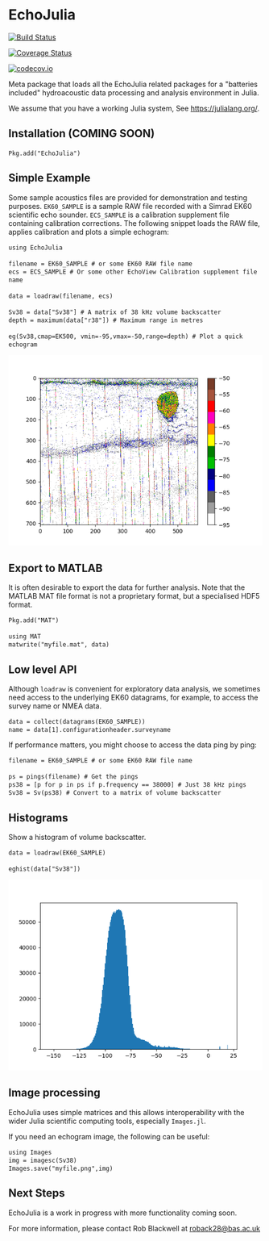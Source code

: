 # EchoJulia

[![Build Status](https://travis-ci.org/EchoJulia/EchoJulia.jl.svg?branch=master)](https://travis-ci.org/EchoJulia/EchoJulia.jl)

[![Coverage Status](https://coveralls.io/repos/EchoJulia/EchoJulia.jl/badge.svg?branch=master&service=github)](https://coveralls.io/github/EchoJulia/EchoJulia.jl?branch=master)

[![codecov.io](http://codecov.io/github/EchoJulia/EchoJulia.jl/coverage.svg?branch=master)](http://codecov.io/github/EchoJulia/EchoJulia.jl?branch=master)


Meta package that loads all the EchoJulia related packages for a
"batteries included" hydroacoustic data processing and analysis
environment in Julia.

We assume that you have a working Julia system, See
https://julialang.org/.

## Installation (COMING SOON)


	Pkg.add("EchoJulia")


## Simple Example

Some sample acoustics files are provided for demonstration and testing purposes. `EK60_SAMPLE` is a sample
RAW file recorded with a Simrad EK60 scientific echo sounder. `ECS_SAMPLE` is a calibration supplement file
containing calibration corrections. The following snippet loads the RAW file, applies calibration and plots
a simple echogram:


	using EchoJulia
	
	filename = EK60_SAMPLE # or some EK60 RAW file name
	ecs = ECS_SAMPLE # Or some other EchoView Calibration supplement file name
	
	data = loadraw(filename, ecs)
	
	Sv38 = data["Sv38"] # A matrix of 38 kHz volume backscatter
	depth = maximum(data["r38"]) # Maximum range in metres
	
	eg(Sv38,cmap=EK500, vmin=-95,vmax=-50,range=depth) # Plot a quick echogram
	

![Echogram](doc/media/images/example.png)

## Export to MATLAB

It is often desirable to export the data for further analysis. Note that the MATLAB MAT
file format is not a proprietary format, but a specialised HDF5 format.


	Pkg.add("MAT")
	
	using MAT
	matwrite("myfile.mat", data)

## Low level API

Although `loadraw` is convenient for exploratory data analysis, we
sometimes need access to the underlying EK60 datagrams, for example,
to access the survey name or NMEA data.


	data = collect(datagrams(EK60_SAMPLE))
	name = data[1].configurationheader.surveyname


If performance matters, you might choose to access the data ping by ping:

	filename = EK60_SAMPLE # or some EK60 RAW file name

	ps = pings(filename) # Get the pings
	ps38 = [p for p in ps if p.frequency == 38000] # Just 38 kHz pings
	Sv38 = Sv(ps38) # Convert to a matrix of volume backscatter

## Histograms

Show a histogram of volume backscatter.

	data = loadraw(EK60_SAMPLE)

	eghist(data["Sv38"]) 
	
![Histogram](doc/media/images/hist.png)

## Image processing

EchoJulia uses simple matrices and this allows interoperability with the wider
Julia scientific computing tools, especially `Images.jl`.

If you need an echogram image, the following can be useful:


	using Images
	img = imagesc(Sv38)
	Images.save("myfile.png",img)
	
	
## Next Steps

EchoJulia is a work in progress with more functionality coming soon.

For more information, please contact Rob Blackwell at roback28@bas.ac.uk
